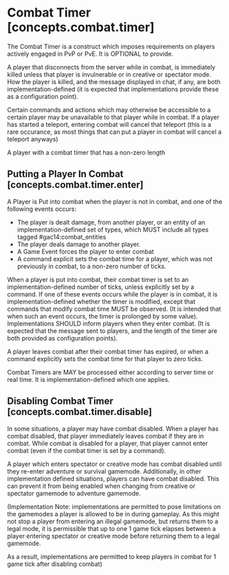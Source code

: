 # Combat Timer [concepts.combat.timer]

The Combat Timer is a construct which imposes requirements on players actively engaged in PvP or PvE. It is OPTIONAL to provide. 

A player that disconnects from the server while in combat, is immediately killed unless that player is invulnerable or in creative or spectator mode. 
How the player is killed, and the message displayed in chat, if any, are both implementation-defined (it is expected that implementations provide these as a configuration point). 

Certain commands and actions which may otherwise be accessible to a certain player may be unavailable to that player while in combat. 
If a player has started a teleport, entering combat will cancel that teleport (this is a rare occurance, as most things that can put a player in combat will cancel a teleport anyways)

A player with a combat timer that has a non-zero length 

## Putting a Player In Combat [concepts.combat.timer.enter]

A Player is Put into combat when the player is not in combat, and one of the following events occurs:
* The player is dealt damage, from another player, or an entity of an implementation-defined set of types, which MUST include all types tagged #gac14:combat_entities
* The player deals damage to another player.
* A Game Event forces the player to enter combat
* A command explicit sets the combat time for a player, which was not previously in combat, to a non-zero number of ticks.

When a player is put into combat, their combat timer is set to an implementation-defined number of ticks, unless explicitly set by a command. If one of these events occurs while the player is in combat, it is implementation-defined whether the timer is modified, except that commands that modify combat time MUST be observed. (It is intended that when such an event occurs, the timer is prolonged by some value). 
Implementations SHOULD inform players when they enter combat. 
 (It is expected that the message sent to players, and the length of the timer are both provided as configuration points). 

A player leaves combat after their combat timer has expired, or when a command explicitly sets the combat time for that player to zero ticks. 

Combat Timers are MAY be processed either according to server time or real time. 
It is implementation-defined which one applies. 

## Disabling Combat Timer [concepts.combat.timer.disable]

In some situations, a player may have combat disabled. 
When a player has combat disabled, that player immediately leaves combat if they are in combat. 
While combat is disabled for a player, that player cannot enter combat (even if the combat timer is set by a command).

A player which enters spectator or creative mode has combat disabled until they re-enter adventure or survival gamemode. 
Additionally, in other implementation defined situations, players can have combat disabled. 
This can prevent it from being enabled when changing from creative or spectator gamemode to adventure gamemode.

(Implementation Note: implementations are permitted to pose limitations on the gamemodes a player is allowed to be in during gameplay. 
As this might not stop a player from entering an illegal gamemode, but returns them to a legal mode, 
it is permissible that up to one 1 game tick elapses between a player entering spectator or creative mode before returning them to a legal gamemode. 

As a result, implementations are permitted to keep players in combat for 1 game tick after disabling combat) 



